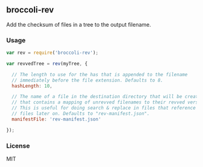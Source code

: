 ## broccoli-rev

Add the checksum of files in a tree to the output filename.

### Usage

```js
var rev = require('broccoli-rev');

var revvedTree = rev(myTree, {

  // The length to use for the has that is appended to the filename
  // immediately before the file extension. Defaults to 8.
  hashLength: 10,

  // The name of a file in the destination directory that will be created
  // that contains a mapping of unrevved filenames to their revved versions.
  // This is useful for doing search & replace in files that reference revved
  // files later on. Defaults to "rev-manifest.json".
  manifestFile: 'rev-manifest.json'

});
```

### License

MIT
